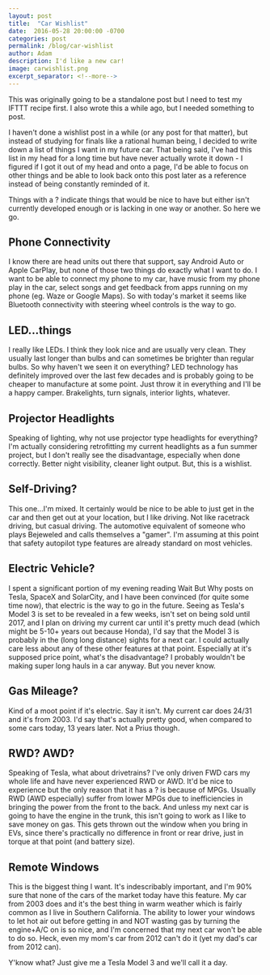 ```yaml
---
layout: post
title:  "Car Wishlist"
date:  2016-05-28 20:00:00 -0700
categories: post
permalink: /blog/car-wishlist
author: Adam
description: I'd like a new car!
image: carwishlist.png
excerpt_separator: <!--more-->
---
```

This was originally going to be a standalone post but I need to test my IFTTT recipe first. I also wrote this a while ago, but I needed something to post.

<!--more-->

I haven't done a wishlist post in a while (or any post for that matter), but instead of studying for finals like a rational human being, I decided to write down a list of things I want in my future car. That being said, I've had this list in my head for a long time but have never actually wrote it down - I figured if I got it out of my head and onto a page, I'd be able to focus on other things and be able to look back onto this post later as a reference instead of being constantly reminded of it.

Things with a ? indicate things that would be nice to have but either isn't currently developed enough or is lacking in one way or another. So here we go.

## Phone Connectivity

I know there are head units out there that support, say Android Auto or Apple CarPlay, but none of those two things do exactly what I want to do. I want to be able to connect my phone to my car, have music from my phone play in the car, select songs and get feedback from apps running on my phone (eg. Waze or Google Maps). So with today's market it seems like Bluetooth connectivity with steering wheel controls is the way to go.

## LED...things

I really like LEDs. I think they look nice and are usually very clean. They usually last longer than bulbs and can sometimes be brighter than regular bulbs. So why haven't we seen it on everything? LED technology has definitely improved over the last few decades and is probably going to be cheaper to manufacture at some point. Just throw it in everything and I'll be a happy camper. Brakelights, turn signals, interior lights, whatever.

## Projector Headlights

Speaking of lighting, why not use projector type headlights for everything? I'm actually considering retrofitting my current headlights as a fun summer project, but I don't really see the disadvantage, especially when done correctly. Better night visibility, cleaner light output. But, this is a wishlist.

## Self-Driving?

This one...I'm mixed. It certainly would be nice to be able to just get in the car and then get out at your location, but I like driving. Not like racetrack driving, but casual driving. The automotive equivalent of someone who plays Bejeweled and calls themselves a "gamer". I'm assuming at this point that safety autopilot type features are already standard on most vehicles.

## Electric Vehicle?

I spent a significant portion of my evening reading Wait But Why posts on Tesla, SpaceX and SolarCity, and I have been convinced (for quite some time now), that electric is the way to go in the future. Seeing as Tesla's Model 3 is set to be revealed in a few weeks, isn't set on being sold until 2017, and I plan on driving my current car until it's pretty much dead (which might be 5-10+ years out because Honda), I'd say that the Model 3 is probably in the (long long distance) sights for a next car. I could actually care less about any of these other features at that point. Especially at it's supposed price point, what's the disadvantage? I probably wouldn't be making super long hauls in a car anyway. But you never know.

## Gas Mileage?

Kind of a moot point if it's electric. Say it isn't. My current car does 24/31 and it's from 2003. I'd say that's actually pretty good, when compared to some cars today, 13 years later. Not a Prius though.

## RWD? AWD?

Speaking of Tesla, what about drivetrains? I've only driven FWD cars my whole life and have never experienced RWD or AWD. It'd be nice to experience but the only reason that it has a ? is because of MPGs. Usually RWD (AWD especially) suffer from lower MPGs due to inefficiencies in bringing the power from the front to the back. And unless my next car is going to have the engine in the trunk, this isn't going to work as I like to save money on gas. This gets thrown out the window when you bring in EVs, since there's practically no difference in front or rear drive, just in torque at that point (and battery size).

## Remote Windows

This is the biggest thing I want. It's indescribably important, and I'm 90% sure that none of the cars of the market today have this feature. My car from 2003 does and it's the best thing in warm weather which is fairly common as I live in Southern California. The ability to lower your windows to let hot air out before getting in and NOT wasting gas by turning the engine+A/C on is so nice, and I'm concerned that my next car won't be able to do so. Heck, even my mom's car from 2012 can't do it (yet my dad's car from 2012 can).

Y'know what? Just give me a Tesla Model 3 and we'll call it a day.